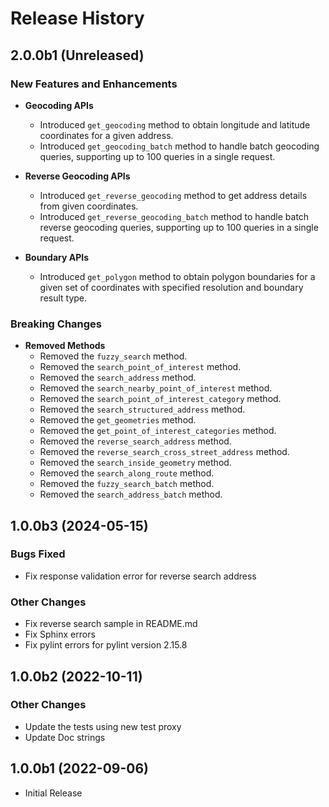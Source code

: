 # Release History

## 2.0.0b1 (Unreleased)

### New Features and Enhancements

- **Geocoding APIs**
  - Introduced `get_geocoding` method to obtain longitude and latitude coordinates for a given address.
  - Introduced `get_geocoding_batch` method to handle batch geocoding queries, supporting up to 100 queries in a single request.

- **Reverse Geocoding APIs**
  - Introduced `get_reverse_geocoding` method to get address details from given coordinates.
  - Introduced `get_reverse_geocoding_batch` method to handle batch reverse geocoding queries, supporting up to 100 queries in a single request.

- **Boundary APIs**
  - Introduced `get_polygon` method to obtain polygon boundaries for a given set of coordinates with specified resolution and boundary result type.

### Breaking Changes

- **Removed Methods**
  - Removed the `fuzzy_search` method.
  - Removed the `search_point_of_interest` method.
  - Removed the `search_address` method.
  - Removed the `search_nearby_point_of_interest` method.
  - Removed the `search_point_of_interest_category` method.
  - Removed the `search_structured_address` method.
  - Removed the `get_geometries` method.
  - Removed the `get_point_of_interest_categories` method.
  - Removed the `reverse_search_address` method.
  - Removed the `reverse_search_cross_street_address` method.
  - Removed the `search_inside_geometry` method.
  - Removed the `search_along_route` method.
  - Removed the `fuzzy_search_batch` method.
  - Removed the `search_address_batch` method.

## 1.0.0b3 (2024-05-15)
 
### Bugs Fixed

- Fix response validation error for reverse search address

### Other Changes

- Fix reverse search sample in README.md
- Fix Sphinx errors
- Fix pylint errors for pylint version 2.15.8

## 1.0.0b2 (2022-10-11)

### Other Changes

- Update the tests using new test proxy
- Update Doc strings

## 1.0.0b1 (2022-09-06)

- Initial Release
